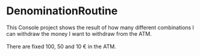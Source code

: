 # DenominationRoutine
This Console project shows the result of how many different combinations I can withdraw the money I want to withdraw from the ATM.<br></br>
There are fixed 100, 50 and 10 € in the ATM.
